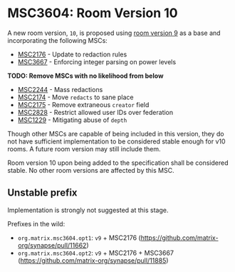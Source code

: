 # MSC3604: Room Version 10

A new room version, `10`, is proposed using [room version 9](TBD) as a base
and incorporating the following MSCs:

* [MSC2176](https://github.com/matrix-org/matrix-doc/pull/2176) - Update to redaction rules
* [MSC3667](https://github.com/matrix-org/matrix-doc/pull/3667) - Enforcing integer parsing on power levels

**TODO: Remove MSCs with no likelihood from below**

* [MSC2244](https://github.com/matrix-org/matrix-doc/pull/2244) - Mass redactions
* [MSC2174](https://github.com/matrix-org/matrix-doc/pull/2174) - Move `redacts` to sane place
* [MSC2175](https://github.com/matrix-org/matrix-doc/pull/2175) - Remove extraneous `creator` field
* [MSC2828](https://github.com/matrix-org/matrix-doc/pull/2828) - Restrict allowed user IDs over federation
* [MSC1229](https://github.com/matrix-org/matrix-doc/issues/1229) - Mitigating abuse of `depth`

Though other MSCs are capable of being included in this version, they do not have sufficient implementation to be
considered stable enough for v10 rooms. A future room version may still include them.

Room version 10 upon being added to the specification shall be considered stable. No other room versions are affected
by this MSC.

## Unstable prefix

Implementation is strongly not suggested at this stage.

Prefixes in the wild:
* `org.matrix.msc3604.opt1`: `v9` + MSC2176 (https://github.com/matrix-org/synapse/pull/11662)
* `org.matrix.msc3604.opt2`: `v9` + MSC2176 + MSC3667 (https://github.com/matrix-org/synapse/pull/11885)
